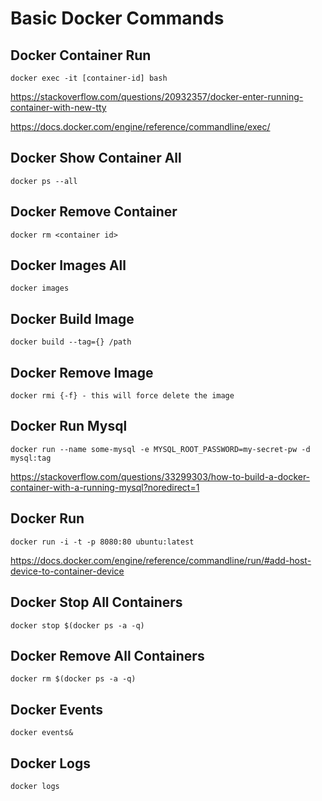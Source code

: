# Basic Docker Commands

## Docker Container Run

```text
docker exec -it [container-id] bash
``` 

https://stackoverflow.com/questions/20932357/docker-enter-running-container-with-new-tty

https://docs.docker.com/engine/reference/commandline/exec/

## Docker Show Container All

```text
docker ps --all
```

## Docker Remove Container

```text
docker rm <container id>
```

## Docker Images All

```text
docker images
```

## Docker Build Image

```text
docker build --tag={} /path
```

## Docker Remove Image

```text
docker rmi {-f} - this will force delete the image
```

## Docker Run Mysql

```text
docker run --name some-mysql -e MYSQL_ROOT_PASSWORD=my-secret-pw -d mysql:tag
```

https://stackoverflow.com/questions/33299303/how-to-build-a-docker-container-with-a-running-mysql?noredirect=1

## Docker Run

```text
docker run -i -t -p 8080:80 ubuntu:latest
```

https://docs.docker.com/engine/reference/commandline/run/#add-host-device-to-container-device

## Docker Stop All Containers

```text
docker stop $(docker ps -a -q)
```

## Docker Remove All Containers

```text
docker rm $(docker ps -a -q)
```

## Docker Events

```text
docker events&
```

## Docker Logs

```text
docker logs
```

